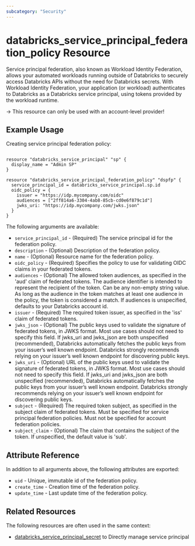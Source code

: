 ```yaml
---
subcategory: "Security"
---
```


# databricks_service_principal_federation_policy Resource

Service principal federation, also known as Workload Identity Federation, allows your automated workloads running outside of Databricks to securely access Databricks APIs without the need for Databricks secrets. With Workload Identity Federation, your application (or workload) authenticates to Databricks as a Databricks service principal, using tokens provided by the workload runtime.

-> This resource can only be used with an account-level provider!

## Example Usage

Creating service principal federation policy:

```hcl

resource "databricks_service_principal" "sp" {
  display_name = "Admin SP"
}

resource "databricks_service_principal_federation_policy" "dspfp" {
  service_principal_id = databricks_service_principal.sp.id
  oidc_policy = {
    issuer = "https://idp.mycompany.com/oidc"
    audiences = ["2ff814a6-3304-4ab8-85cb-cd0e6f879c1d"]
    jwks_uri: "https://idp.mycompany.com/jwks.json"
  }
}

```

The following arguments are available:

- `service_principal_id` - (Required) The service principal id for the federation policy.
- `description` - (Optional) Description of the federation policy.
- `name` - (Optional) Resource name for the federation policy.
- `oidc_policy` - (Required) Specifies the policy to use for validating OIDC claims in your federated tokens.
- `audiences` - (Optional) The allowed token audiences, as specified in the 'aud' claim of federated tokens. The audience identifier is intended to represent the recipient of the token. Can be any non-empty string value. As long as the audience in the token matches at least one audience in the policy, the token is considered a match. If audiences is unspecified, defaults to your Databricks account id.
- `issuer` - (Required) The required token issuer, as specified in the 'iss' claim of federated tokens.
- `jwks_json` - (Optional) The public keys used to validate the signature of federated tokens, in JWKS format. Most use cases should not need to specify this field. If jwks_uri and jwks_json are both unspecified (recommended), Databricks automatically fetches the public keys from your issuer’s well known endpoint. Databricks strongly recommends relying on your issuer’s well known endpoint for discovering public keys.
- `jwks_uri` - (Optional) URL of the public keys used to validate the signature of federated tokens, in JWKS format. Most use cases should not need to specify this field. If jwks_uri and jwks_json are both unspecified (recommended), Databricks automatically fetches the public keys from your issuer’s well known endpoint. Databricks strongly recommends relying on your issuer’s well known endpoint for discovering public keys.
- `subject` - (Required) The required token subject, as specified in the subject claim of federated tokens. Must be specified for service principal federation policies. Must not be specified for account federation policies.
- `subject_claim` - (Optional) The claim that contains the subject of the token. If unspecified, the default value is 'sub'.

## Attribute Reference

In addition to all arguments above, the following attributes are exported:

- `uid` - Unique, immutable id of the federation policy.
- `create_time` - Creation time of the federation policy.
- `update_time` - Last update time of the federation policy.

## Related Resources

The following resources are often used in the same context:

- [databricks_service_principal_secret](service_principal.md) to Directly manage service principal
